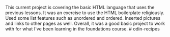 This current project is covering the basic HTML language that uses the previous lessons. It was an exercise to use the HTML boilerplate religiously. Used some list features such as unordered and ordered. Inserted pictures and links to other pages as well. Overall, it was a good basic project to work with for what I've been learning in the foundations course. # odin-recipes